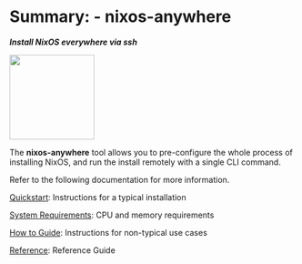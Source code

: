 # Summary: - nixos-anywhere

**_Install NixOS everywhere via ssh_**

<img title="" src="https://raw.githubusercontent.com/numtide/nixos-anywhere/main/docs/logo.png" alt="" width="149">

The **nixos-anywhere** tool allows you to pre-configure the whole process of
installing NixOS, and run the install remotely with a single CLI command.

Refer to the following documentation for more information.

[Quickstart](./quickstart.md): Instructions for a typical installation

[System Requirements](./requirements.md): CPU and memory requirements

[How to Guide](./howtos.md): Instructions for non-typical use cases

[Reference](./reference.md): Reference Guide
